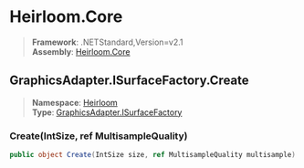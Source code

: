 # Heirloom.Core

> **Framework**: .NETStandard,Version=v2.1  
> **Assembly**: [Heirloom.Core][0]  

## GraphicsAdapter.ISurfaceFactory.Create

> **Namespace**: [Heirloom][0]  
> **Type**: [GraphicsAdapter.ISurfaceFactory][1]  

### Create(IntSize, ref MultisampleQuality)

```cs
public object Create(IntSize size, ref MultisampleQuality multisample)
```

[0]: ../Heirloom.Core.md
[1]: Heirloom.GraphicsAdapter.ISurfaceFactory.md
